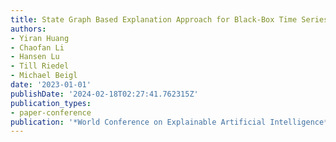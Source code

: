 ```yaml
---
title: State Graph Based Explanation Approach for Black-Box Time Series Model
authors:
- Yiran Huang
- Chaofan Li
- Hansen Lu
- Till Riedel
- Michael Beigl
date: '2023-01-01'
publishDate: '2024-02-18T02:27:41.762315Z'
publication_types:
- paper-conference
publication: '*World Conference on Explainable Artificial Intelligence*'
---
```

